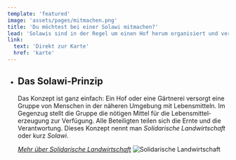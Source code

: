 ```yaml
---
template: 'featured'
image: 'assets/pages/mitmachen.png'
title: 'Du möchtest bei einer Solawi mitmachen?'
lead: 'Solawis sind in der Regel um einen Hof herum organisiert und versorgen mehrere Abholstellen mit Lebensmitteln. Um teilzunehmen musst Du Mitglied einer Solawi werden, die eine Abholstelle in Deiner Nähe hat. Unsere interaktive Karte kann Dir dabei helfen, eine Solawi in Deiner Region zu finden.'
link:
  text: 'Direkt zur Karte'
  href: 'karte'
---
```


- ## Das Solawi-Prinzip

  Das Konzept ist ganz einfach: Ein Hof oder eine Gärtnerei versorgt eine Gruppe von Menschen in der näheren Umgebung mit Lebensmitteln. Im Gegenzug stellt die Gruppe die nötigen Mittel für die Lebensmittel­erzeugung zur Verfügung. Alle Beteiligten teilen sich die Ernte und die Verantwortung. Dieses Konzept nennt man _Solidarische Landwirtschaft_ oder kurz _Solawi_.

  _[Mehr über Solidarische Landwirtschaft](was-ist-solawi)_
  ![Solidarische Landwirtschaft](/img/solawi_circle.png)
